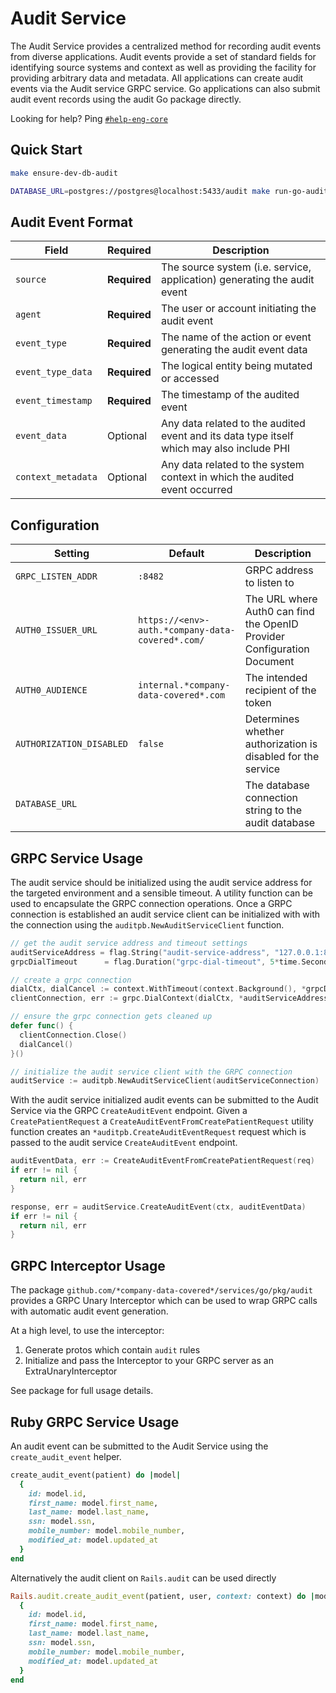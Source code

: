 # Audit Service

The Audit Service provides a centralized method for recording audit events from diverse applications. Audit events provide a set of standard fields for identifying source systems and context as well as providing the facility for providing arbitrary data and metadata. All applications can create audit events via the Audit service GRPC service. Go applications can also submit audit event records using the audit Go package directly.

Looking for help? Ping [`#help-eng-core`](https://dh-techteam.slack.com/archives/C044WMNPRM5)

## Quick Start

```bash
make ensure-dev-db-audit

DATABASE_URL=postgres://postgres@localhost:5433/audit make run-go-audit-service
```

## Audit Event Format

| Field              | Required     | Description                                                                               |
| ------------------ | ------------ | ----------------------------------------------------------------------------------------- |
| `source`           | **Required** | The source system (i.e. service, application) generating the audit event                  |
| `agent`            | **Required** | The user or account initiating the audit event                                            |
| `event_type`       | **Required** | The name of the action or event generating the audit event data                           |
| `event_type_data`  | **Required** | The logical entity being mutated or accessed                                              |
| `event_timestamp`  | **Required** | The timestamp of the audited event                                                        |
| `event_data`       | Optional     | Any data related to the audited event and its data type itself which may also include PHI |
| `context_metadata` | Optional     | Any data related to the system context in which the audited event occurred                |

## Configuration

| Setting                  | Default                                          | Description                                                             |
| ------------------------ | ------------------------------------------------ | ----------------------------------------------------------------------- |
| `GRPC_LISTEN_ADDR`       | `:8482`                                          | GRPC address to listen to                                               |
| `AUTH0_ISSUER_URL`       | `https://<env>-auth.*company-data-covered*.com/` | The URL where Auth0 can find the OpenID Provider Configuration Document |
| `AUTH0_AUDIENCE`         | `internal.*company-data-covered*.com`            | The intended recipient of the token                                     |
| `AUTHORIZATION_DISABLED` | `false`                                          | Determines whether authorization is disabled for the service            |
| `DATABASE_URL`           |                                                  | The database connection string to the audit database                    |

## GRPC Service Usage

The audit service should be initialized using the audit service address for the targeted environment and a sensible timeout. A utility function can be used to encapsulate the GRPC connection operations. Once a GRPC connection is established an audit service client can be initialized with with the connection using the `auditpb.NewAuditServiceClient` function.

```go
// get the audit service address and timeout settings
auditServiceAddress = flag.String("audit-service-address", "127.0.0.1:8482", "gRPC address for the Audit service")
grpcDialTimeout      = flag.Duration("grpc-dial-timeout", 5*time.Second, "Timeout for initial connection to GRPC servers")

// create a grpc connection
dialCtx, dialCancel := context.WithTimeout(context.Background(), *grpcDialTimeout)
clientConnection, err := grpc.DialContext(dialCtx, *auditServiceAddress, opts...)

// ensure the grpc connection gets cleaned up
defer func() {
  clientConnection.Close()
  dialCancel()
}()

// initialize the audit service client with the GRPC connection
auditService := auditpb.NewAuditServiceClient(auditServiceConnection)
```

With the audit service initialized audit events can be submitted to the Audit Service via the GRPC `CreateAuditEvent` endpoint. Given a `CreatePatientRequest` a `CreateAuditEventFromCreatePatientRequest` utility function creates an `*auditpb.CreateAuditEventRequest` request which is passed to the audit service `CreateAuditEvent` endpoint.

```go
auditEventData, err := CreateAuditEventFromCreatePatientRequest(req)
if err != nil {
  return nil, err
}

response, err = auditService.CreateAuditEvent(ctx, auditEventData)
if err != nil {
  return nil, err
}
```

## GRPC Interceptor Usage

The package `github.com/*company-data-covered*/services/go/pkg/audit` provides a GRPC Unary Interceptor which can be used to wrap GRPC calls with automatic audit event generation.

At a high level, to use the interceptor:

1. Generate protos which contain `audit` rules
2. Initialize and pass the Interceptor to your GRPC server as an ExtraUnaryInterceptor

See package for full usage details.

## Ruby GRPC Service Usage

An audit event can be submitted to the Audit Service using the `create_audit_event` helper.

```ruby
create_audit_event(patient) do |model|
  {
    id: model.id,
    first_name: model.first_name,
    last_name: model.last_name,
    ssn: model.ssn,
    mobile_number: model.mobile_number,
    modified_at: model.updated_at
  }
end
```

Alternatively the audit client on `Rails.audit` can be used directly

```ruby
Rails.audit.create_audit_event(patient, user, context: context) do |model|
  {
    id: model.id,
    first_name: model.first_name,
    last_name: model.last_name,
    ssn: model.ssn,
    mobile_number: model.mobile_number,
    modified_at: model.updated_at
  }
end
```
